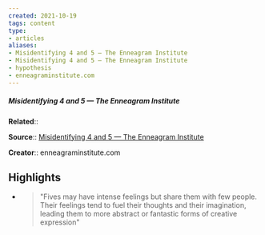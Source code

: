 ```yaml
---
created: 2021-10-19
tags: content
type: 
- articles
aliases:
- Misidentifying 4 and 5 — The Enneagram Institute
- Misidentifying 4 and 5 — The Enneagram Institute
- hypothesis
- enneagraminstitute.com
---
```

##### Misidentifying 4 and 5 — The Enneagram Institute

**Related**:: 

**Source**:: [Misidentifying 4 and 5 — The Enneagram Institute](https://www.enneagraminstitute.com/misidentifying-4-and-5)

**Creator**:: enneagraminstitute.com

## Highlights
- > "Fives may have intense feelings but share them with few people. Their feelings tend to fuel their thoughts and their imagination, leading them to more abstract or fantastic forms of creative expression" 


